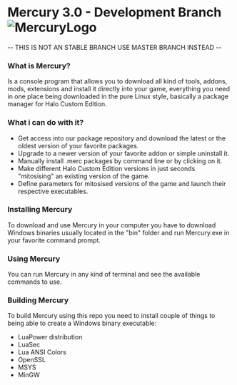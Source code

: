 
# Mercury 3.0 - Development Branch ![MercuryLogo](https://i.imgur.com/4BoDBJ9.png)

-- THIS IS NOT AN STABLE BRANCH USE MASTER BRANCH INSTEAD --

### What is Mercury?
Is a console program that allows you to download all kind of tools, addons, mods, extensions and install it directly into your game, everything you need in one place being downloaded in the pure Linux style, basically a package manager for Halo Custom Edition.

### What i can do with it?
 - Get access into our package repository and download the latest or the oldest version of your favorite packages.
 - Upgrade to a newer version of your favorite addon or simple uninstall it.
 - Manually install .merc packages by command line or by clicking on it.
 - Make different Halo Custom Edition versions in just seconds "mitosising" an existing version of the game.
 - Define parameters for mitosised versions of the game and launch their respective executables.

### Installing Mercury
To download and use Mercury in your computer you have to download Windows binaries usually located in the "bin" folder and run Mercury.exe in your favorite command prompt.

### Using Mercury
You can run Mercury in any kind of terminal and see the available commands to use.

### Building Mercury
To build Mercury using this repo you need to install couple of things to being able to create a  Windows binary executable:
 
- LuaPower distribution
- LuaSec
- Lua ANSI Colors
- OpenSSL
- MSYS
- MinGW
